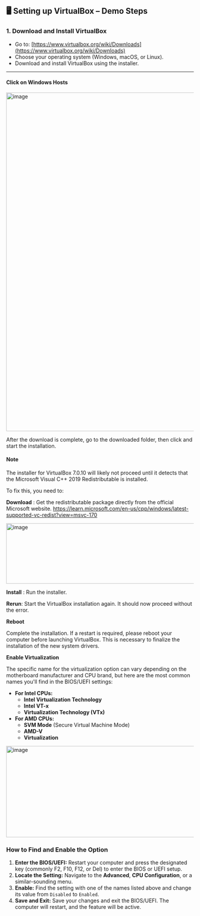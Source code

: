 
## 🖥 **Setting up VirtualBox – Demo Steps**

### **1. Download and Install VirtualBox**

* Go to: [https://www.virtualbox.org/wiki/Downloads](https://www.virtualbox.org/wiki/Downloads)
* Choose your operating system (Windows, macOS, or Linux).
* Download and install VirtualBox using the installer.

---

#### Click on Windows Hosts

<img width="1765" height="908" alt="image" src="https://github.com/user-attachments/assets/79029a59-0303-46c2-98c7-e49a0e27597a" />

After the download is complete, go to the downloaded folder, then click and start the installation.

#### Note

The installer for VirtualBox 7.0.10 will likely not proceed until it detects that the Microsoft Visual C++ 2019 Redistributable is installed.

To fix this, you need to:

**Download** : Get the redistributable package directly from the official Microsoft website. https://learn.microsoft.com/en-us/cpp/windows/latest-supported-vc-redist?view=msvc-170

<img width="935" height="162" alt="image" src="https://github.com/user-attachments/assets/48260091-02f9-4a84-af47-1e96e5f315f6" />


**Install** : Run the installer.

**Rerun**: Start the VirtualBox installation again. It should now proceed without the error.

**Reboot**

 Complete the installation. If a restart is required, please reboot your computer before launching VirtualBox. This is necessary to finalize the installation of the new system drivers.

**Enable Virtualization**

The specific name for the virtualization option can vary depending on the motherboard manufacturer and CPU brand, but here are the most common names you'll find in the BIOS/UEFI settings:

* **For Intel CPUs:**
    * **Intel Virtualization Technology**
    * **Intel VT-x**
    * **Virtualization Technology (VTx)**
* **For AMD CPUs:**
    * **SVM Mode** (Secure Virtual Machine Mode)
    * **AMD-V**
    * **Virtualization**
 
 <img width="541" height="245" alt="image" src="https://github.com/user-attachments/assets/e1748e41-658c-46df-a720-cf7f2815e09b" />


### How to Find and Enable the Option

1.  **Enter the BIOS/UEFI:** Restart your computer and press the designated key (commonly F2, F10, F12, or Del) to enter the BIOS or UEFI setup.
2.  **Locate the Setting:** Navigate to the **Advanced**, **CPU Configuration**, or a similar-sounding menu.
3.  **Enable:** Find the setting with one of the names listed above and change its value from `Disabled` to `Enabled`.
4.  **Save and Exit:** Save your changes and exit the BIOS/UEFI. The computer will restart, and the feature will be active.
